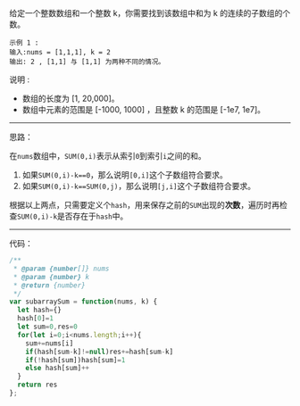 给定一个整数数组和一个整数 k，你需要找到该数组中和为 k 的连续的子数组的个数。

```
示例 1 :
输入:nums = [1,1,1], k = 2
输出: 2 , [1,1] 与 [1,1] 为两种不同的情况。
```

说明 :

* 数组的长度为 [1, 20,000]。
* 数组中元素的范围是 [-1000, 1000] ，且整数 k 的范围是 [-1e7, 1e7]。

-----
思路：

在`nums`数组中，`SUM(0,i)`表示从索引`0`到索引`i`之间的和。
    
1. 如果`SUM(0,i)-k==0`，那么说明`[0,i]`这个子数组符合要求。
2. 如果`SUM(0,i)-k==SUM(0,j)`，那么说明`[j,i]`这个子数组符合要求。

根据以上两点，只需要定义个`hash`，用来保存之前的`SUM`出现的**次数**，遍历时再检查`SUM(0,i)-k`是否存在于`hash`中。

-----
代码：
```js
/**
 * @param {number[]} nums
 * @param {number} k
 * @return {number}
 */
var subarraySum = function(nums, k) {
  let hash={}
  hash[0]=1
  let sum=0,res=0
  for(let i=0;i<nums.length;i++){
    sum+=nums[i]
    if(hash[sum-k]!=null)res+=hash[sum-k]
    if(!hash[sum])hash[sum]=1
    else hash[sum]++
  }
  return res
};
``` 

    